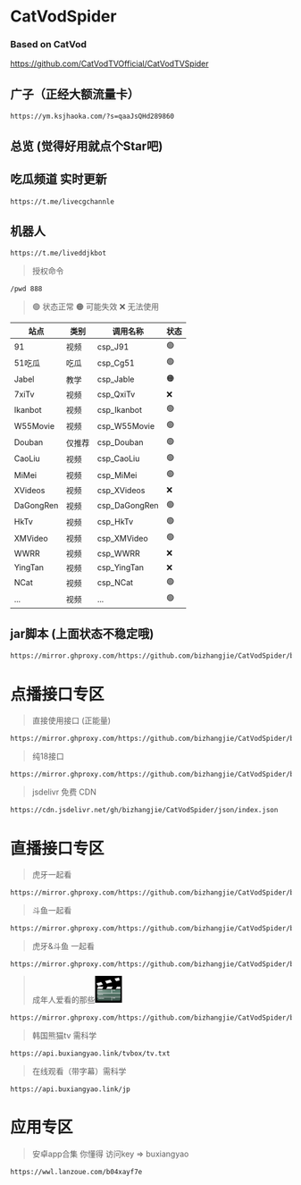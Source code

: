 # CatVodSpider
### Based on CatVod
https://github.com/CatVodTVOfficial/CatVodTVSpider

## 广子（正经大额流量卡）
```
https://ym.ksjhaoka.com/?s=qaaJsQHd289860
```

## 总览 (觉得好用就点个Star吧)

## 吃瓜频道 实时更新
```shell
https://t.me/livecgchannle
```

## 机器人
```shell
https://t.me/liveddjkbot
```
> 授权命令
```shell
/pwd 888
```

> 🟢 状态正常
> 🟠 可能失效
> ❌ 无法使用

| **站点**   | **类别** | **调用名称**      | **状态** |
|----------|--------|---------------| ------- |
| 91       | 视频     | csp_J91       | 🟢      |
| 51吃瓜     | 吃瓜     | csp_Cg51      | 🟢      |
| Jabel    | 教学     | csp_Jable     | 🟠      |
| 7xiTv    | 视频     | csp_QxiTv     | ❌       |
| Ikanbot  | 视频     | csp_Ikanbot   | 🟢      |
| W55Movie | 视频     | csp_W55Movie  | 🟢      |
| Douban   | 仅推荐    | csp_Douban    | 🟢      |
| CaoLiu   | 视频     | csp_CaoLiu    | 🟢      |
| MiMei    | 视频     | csp_MiMei     | 🟢      |
| XVideos  | 视频     | csp_XVideos   | ❌       |
| DaGongRen | 视频     | csp_DaGongRen | 🟢      |
| HkTv     | 视频     | csp_HkTv      | 🟢      |
| XMVideo  | 视频     | csp_XMVideo   | 🟢      |
| WWRR     | 视频     | csp_WWRR      | ❌       |
| YingTan  | 视频     | csp_YingTan   | ❌       |
| NCat     | 视频     | csp_NCat      | 🟢      |
| ...      | 视频     | ...           | 🟢      |


## jar脚本 (上面状态不稳定哦)
```shell
https://mirror.ghproxy.com/https://github.com/bizhangjie/CatVodSpider/blob/main/jar/custom_spider.jar
```

# 点播接口专区

> 直接使用接口 (正能量)
```shell
https://mirror.ghproxy.com/https://github.com/bizhangjie/CatVodSpider/blob/main/json/index.json
```

> 纯18接口
```shell
https://mirror.ghproxy.com/https://github.com/bizhangjie/CatVodSpider/blob/main/json/index18.json
```

> jsdelivr 免费 CDN
```shell
https://cdn.jsdelivr.net/gh/bizhangjie/CatVodSpider/json/index.json
```

# 直播接口专区

> 虎牙一起看
```shell
https://mirror.ghproxy.com/https://github.com/bizhangjie/CatVodSpider/blob/main/json/hy.txt
```

> 斗鱼一起看
```shell
https://mirror.ghproxy.com/https://github.com/bizhangjie/CatVodSpider/blob/main/json/dy.txt
```

> 虎牙&斗鱼 一起看
```shell
https://mirror.ghproxy.com/https://github.com/bizhangjie/CatVodSpider/blob/main/json/zbyqk.txt
```

> 成年人爱看的那些![img.png](img.png)
```shell
https://mirror.ghproxy.com/https://github.com/bizhangjie/CatVodSpider/blob/main/json/sjdy.txt
```

> 韩国熊猫tv 需科学
```shell
https://api.buxiangyao.link/tvbox/tv.txt
```

> 在线观看（带字幕）需科学
```shell
https://api.buxiangyao.link/jp
```

# 应用专区

> 安卓app合集 你懂得 访问key => buxiangyao
```shell
https://wwl.lanzoue.com/b04xayf7e
```
